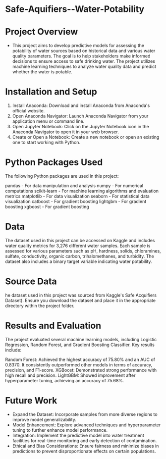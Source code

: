 # Safe-Aquifiers--Water-Potability

# Project Overview

- This project aims to develop predictive models for assessing the potability of water sources based on historical data and various water quality parameters. The goal is to help stakeholders make informed decisions to ensure access to safe drinking water. The project utilizes machine learning techniques to analyze water quality data and predict whether the water is potable.

# Installation and Setup

1. Install Anaconda: Download and install Anaconda from Anaconda's official website.
2. Open Anaconda Navigator: Launch Anaconda Navigator from your application menu or command line.
3. Open Jupyter Notebook: Click on the Jupyter Notebook icon in the Anaconda Navigator to open it in your web browser.
4. Create or Open a Notebook: Create a new notebook or open an existing one to start working with Python.

# Python Packages Used
The following Python packages are used in this project:

pandas - For data manipulation and analysis
numpy - For numerical computations
scikit-learn - For machine learning algorithms and evaluation metrics
matplotlib - For data visualization
seaborn - For statistical data visualization
catboost - For gradient boosting
lightgbm - For gradient boosting
xgboost - For gradient boosting

# Data

The dataset used in this project can be accessed on Kaggle and includes water quality metrics for 3,276 different water samples. Each sample is assessed for various parameters such as pH, hardness, solids, chloramines, sulfate, conductivity, organic carbon, trihalomethanes, and turbidity. The dataset also includes a binary target variable indicating water potability.

# Source Data

he dataset used in this project was sourced from Kaggle's Safe Acquifiers Dataset). Ensure you download the dataset and place it in the appropriate directory within the project folder.

# Results and Evaluation

The project evaluated several machine learning models, including Logistic Regression, Random Forest, and Gradient Boosting Classifier. Key results include:

Random Forest: Achieved the highest accuracy of 75.80% and an AUC of 0.8370. It consistently outperformed other models in terms of accuracy, precision, and F1-score.
XGBoost: Demonstrated strong performance with high recall and precision.
LightGBM: Showed improvement after hyperparameter tuning, achieving an accuracy of 75.68%.

# Future Work

- Expand the Dataset: Incorporate samples from more diverse regions to improve model generalizability.
- Model Enhancement: Explore advanced techniques and hyperparameter tuning to further enhance model performance.
- Integration: Implement the predictive model into water treatment facilities for real-time monitoring and early detection of contamination.
- Ethical and Bias Considerations: Ensure fairness and minimize biases in predictions to prevent disproportionate effects on certain populations.
